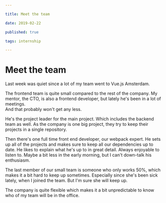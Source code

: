 ```yaml
---

title: Meet the team

date: 2019-02-22

published: true

tags: internship

---
```


# Meet the team

Last week was quiet since a lot of my team went to Vue.js Amsterdam.

The frontend team is quite small compared to the rest of the company.  My mentor, the CTO, is also a frontend developer, but lately he's been in a lot of meetings.  
And that probably won't get any less.

He's the project leader for the main project. Which includes the backend team as well. As the company is one big project, they try to keep their projects in a single repository.

Then there's one full time front end developer, our webpack expert. He sets up all of the projects and makes sure to keep all our dependencies up to date. He likes to explain what he's up to in great detail. Always enjoyable to listen to. Maybe a bit less in the early morning, but I can't down-talk his enthusiasm.

The last member of our small team is someone who only works 50%, which makes it a bit hard to keep up sometimes. Especially since she's been sick lately, when I joined the team. But I'm sure she will keep up.

The company is quite flexible which makes it a bit unpredictable to know who of my team will be in the office.